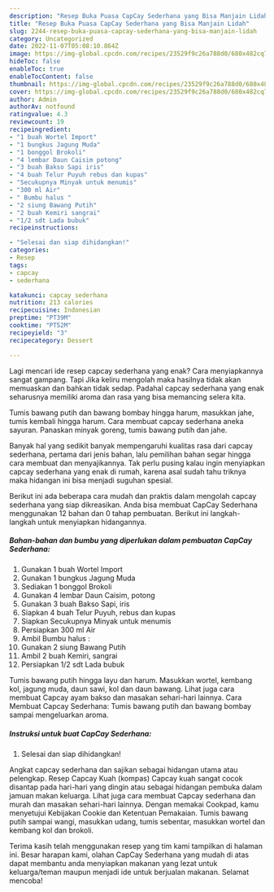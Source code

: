 ```yaml
---
description: "Resep Buka Puasa CapCay Sederhana yang Bisa Manjain Lidah"
title: "Resep Buka Puasa CapCay Sederhana yang Bisa Manjain Lidah"
slug: 2244-resep-buka-puasa-capcay-sederhana-yang-bisa-manjain-lidah
category: Uncategorized
date: 2022-11-07T05:08:10.864Z
image: https://img-global.cpcdn.com/recipes/23529f9c26a788d0/680x482cq70/capcay-sederhana-foto-resep-utama.jpg
hideToc: false
enableToc: true
enableTocContent: false
thumbnail: https://img-global.cpcdn.com/recipes/23529f9c26a788d0/680x482cq70/capcay-sederhana-foto-resep-utama.jpg
cover: https://img-global.cpcdn.com/recipes/23529f9c26a788d0/680x482cq70/capcay-sederhana-foto-resep-utama.jpg
author: Admin
authorAv: notfound
ratingvalue: 4.3
reviewcount: 19
recipeingredient:
- "1 buah Wortel Import"
- "1 bungkus Jagung Muda"
- "1 bonggol Brokoli"
- "4 lembar Daun Caisim potong"
- "3 buah Bakso Sapi iris"
- "4 buah Telur Puyuh rebus dan kupas"
- "Secukupnya Minyak untuk menumis"
- "300 ml Air"
- " Bumbu halus "
- "2 siung Bawang Putih"
- "2 buah Kemiri sangrai"
- "1/2 sdt Lada bubuk"
recipeinstructions:

- "Selesai dan siap dihidangkan!"
categories:
- Resep
tags:
- capcay
- sederhana

katakunci: capcay sederhana 
nutrition: 213 calories
recipecuisine: Indonesian
preptime: "PT39M"
cooktime: "PT52M"
recipeyield: "3"
recipecategory: Dessert

---
```



Lagi mencari ide resep capcay sederhana yang enak? Cara menyiapkannya sangat gampang. Tapi Jika keliru mengolah maka hasilnya tidak akan memuaskan dan bahkan tidak sedap. Padahal capcay sederhana yang enak seharusnya memiliki aroma dan rasa yang bisa memancing selera kita.


Tumis bawang putih dan bawang bombay hingga harum, masukkan jahe, tumis kembali hingga harum. Cara membuat capcay sederhana aneka sayuran. Panaskan minyak goreng, tumis bawang putih dan jahe.

Banyak hal yang sedikit banyak mempengaruhi kualitas rasa dari capcay sederhana, pertama dari jenis bahan, lalu pemilihan bahan segar hingga cara membuat dan menyajikannya. Tak perlu pusing kalau ingin menyiapkan capcay sederhana yang enak di rumah, karena asal sudah tahu triknya maka hidangan ini bisa menjadi suguhan spesial.


Berikut ini ada beberapa cara mudah dan praktis dalam mengolah capcay sederhana yang siap dikreasikan. Anda bisa membuat CapCay Sederhana menggunakan 12 bahan dan 0 tahap pembuatan. Berikut ini langkah-langkah untuk menyiapkan hidangannya.

<!--inarticleads1-->

##### Bahan-bahan dan bumbu yang diperlukan dalam pembuatan CapCay Sederhana:

1. Gunakan 1 buah Wortel Import
1. Gunakan 1 bungkus Jagung Muda
1. Sediakan 1 bonggol Brokoli
1. Gunakan 4 lembar Daun Caisim, potong
1. Gunakan 3 buah Bakso Sapi, iris
1. Siapkan 4 buah Telur Puyuh, rebus dan kupas
1. Siapkan Secukupnya Minyak untuk menumis
1. Persiapkan 300 ml Air
1. Ambil  Bumbu halus :
1. Gunakan 2 siung Bawang Putih
1. Ambil 2 buah Kemiri, sangrai
1. Persiapkan 1/2 sdt Lada bubuk


Tumis bawang putih hingga layu dan harum. Masukkan wortel, kembang kol, jagung muda, daun sawi, kol dan daun bawang. Lihat juga cara membuat Capcay ayam bakso dan masakan sehari-hari lainnya. Cara Membuat Capcay Sederhana: Tumis bawang putih dan bawang bombay sampai mengeluarkan aroma. 

<!--inarticleads2-->

##### Instruksi untuk buat CapCay Sederhana:


1. Selesai dan siap dihidangkan!

Angkat capcay sederhana dan sajikan sebagai hidangan utama atau pelengkap. Resep Capcay Kuah (kompas) Capcay kuah sangat cocok disantap pada hari-hari yang dingin atau sebagai hidangan pembuka dalam jamuan makan keluarga. Lihat juga cara membuat Capcay sederhana dan murah dan masakan sehari-hari lainnya. Dengan memakai Cookpad, kamu menyetujui Kebijakan Cookie dan Ketentuan Pemakaian. Tumis bawang putih sampai wangi, masukkan udang, tumis sebentar, masukkan wortel dan kembang kol dan brokoli. 

Terima kasih telah menggunakan resep yang tim kami tampilkan di halaman ini. Besar harapan kami, olahan CapCay Sederhana yang mudah di atas dapat membantu anda menyiapkan makanan yang lezat untuk keluarga/teman maupun menjadi ide untuk berjualan makanan. Selamat mencoba!
